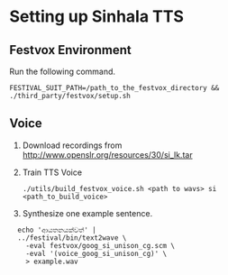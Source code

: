 # Setting up Sinhala TTS

## Festvox Environment

Run the following command.

```FESTIVAL_SUIT_PATH=/path_to_the_festvox_directory && ./third_party/festvox/setup.sh ```

## Voice

1. Download recordings from http://www.openslr.org/resources/30/si_lk.tar

2. Train TTS Voice 

	```./utils/build_festvox_voice.sh <path to wavs> si <path_to_build_voice>```
    
3. Synthesize one example sentence.

  ``` 
    echo 'ආයතනයක්වත්' |
    ../festival/bin/text2wave \
      -eval festvox/goog_si_unison_cg.scm \
      -eval '(voice_goog_si_unison_cg)' \
      > example.wav
  ```